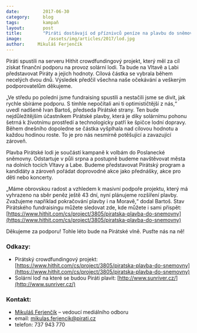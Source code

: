 ```yaml
---
date:         2017-06-30
category:     blog
tags:         kampaň
layout:       post
title:        "Piráti dostávají od příznivců peníze na plavbu do sněmovny, cílovou částku překročili během 2 dnů."
image:          /assets/img/articles/2017/lod.jpg
author:     Mikuláš Ferjenčík
---
```


Piráti spustili na serveru Hithit crowdfundingový projekt, který měl za cíl získat finanční podporu na provoz solární lodi. Ta bude na Vltavě a Labi představovat Piráty a jejich hodnoty. Cílová částka se vybrala během necelých dvou dnů. Výsledek předčil všechna naše očekávání a veškerým podporovatelům děkujeme.

„Ve středu po poledni jsme fundraising spustili a nestačili jsme se divit, jak rychle sbíráme podporu. S tímhle nepočítali ani ti optimističtější z nás,“ uvedl nadšeně Ivan Bartoš, předseda Pirátské strany. Ten bude nejdůležitějším účastníkem Pirátské plavby, která je díky solárnímu pohonu šetrná k životnímu prostředí a technologicky patří ke špičce lodní dopravy. Během dnešního dopoledne se částka vyšplhala nad cílovou hodnotu a každou hodinou roste. To je pro nás nesmírně potěšující a zavazující zároveň.

Plavba Pirátské lodi je součástí kampaně k volbám do Poslanecké sněmovny. Odstartuje v půli srpna a postupně budeme navštěvovat města na dolních tocích Vltavy a Labe. Budeme představovat Pirátský program a kandidáty a zároveň pořádat doprovodné akce jako přednášky, akce pro děti nebo koncerty.

„Máme obrovskou radost a vzhledem k masivní podpoře projektu, který má vyhrazeno na sběr peněz ještě 43 dní, nyní plánujeme rozšíření plavby. Zvažujeme například pokračování plavby i na Moravě,“ dodal Bartoš. Stav Pirátského fundraisingu můžete sledovat zde, kde můžete i sami přispět: [https://www.hithit.com/cs/project/3805/piratska-plavba-do-snemovny](https://www.hithit.com/cs/project/3805/piratska-plavba-do-snemovny)

Děkujeme za podporu! Tohle léto bude na Pirátské vlně. Pusťte nás na ně!

### Odkazy:

* Pirátský crowdfundingový projekt: [https://www.hithit.com/cs/project/3805/piratska-plavba-do-snemovny](https://www.hithit.com/cs/project/3805/piratska-plavba-do-snemovny)
* Solární loď na které se budou Piráti plavit: [http://www.sunriver.cz/](http://www.sunriver.cz/)

### Kontakt:

* [Mikuláš Ferjenčík](https://www.pirati.cz/lide/mikulas-ferjencik/) – vedoucí mediálního odboru
* email: mikulas.ferjencik@pirati.cz
* telefon: 737 943 770
